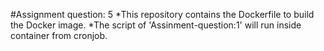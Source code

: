 #Assignment question: 5
*This repository contains the Dockerfile to build the Docker image.
*The script of 'Assinment-question:1'  will run inside container from cronjob.


